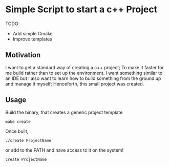 # Simple Script to start a c++ Project

TODO
- Add simple Cmake 
- Improve templates

## Motivation

I want to get a standard way of creating a c++ project; To make it faster for me
build rather than to set up the environment. I want something similar to an IDE
but I also want to learn how to build something from the ground up and manage it
myself; Henceforth, this small project was created.

## Usage

Build the binary, that creates a generic project template
``` 
make create
```

Once built, 
```
./create ProjectName
```
or add to the PATH and have access to it on the system!

```
create ProjectName
```



